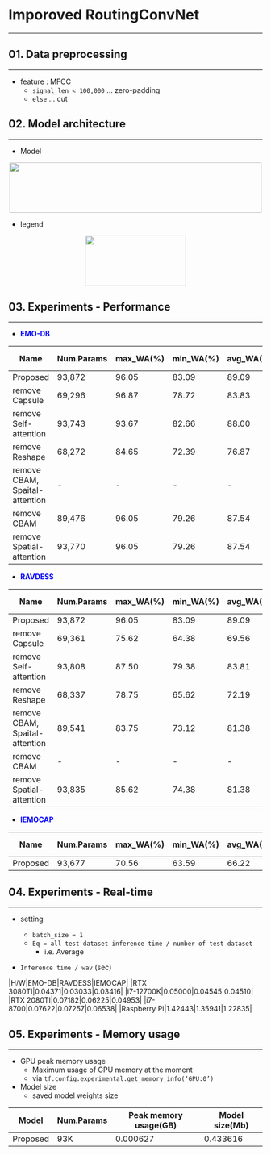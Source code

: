 # Imporoved RoutingConvNet
<hr>


## 01. Data preprocessing
<hr>

- feature : MFCC
  - `signal_len < 100,000` ... zero-padding
  - `else` ... cut


## 02. Model architecture
<hr>

- Model

<p align="center"><img src="https://private-user-images.githubusercontent.com/33558083/248092761-a7ea3729-b9ba-4866-9739-9409dec9a3af.png?jwt=eyJhbGciOiJIUzI1NiIsInR5cCI6IkpXVCJ9.eyJrZXkiOiJrZXkxIiwiZXhwIjoxNjg3NDc3ODUyLCJuYmYiOjE2ODc0Nzc1NTIsInBhdGgiOiIvMzM1NTgwODMvMjQ4MDkyNzYxLWE3ZWEzNzI5LWI5YmEtNDg2Ni05NzM5LTk0MDlkZWM5YTNhZi5wbmc_WC1BbXotQWxnb3JpdGhtPUFXUzQtSE1BQy1TSEEyNTYmWC1BbXotQ3JlZGVudGlhbD1BS0lBSVdOSllBWDRDU1ZFSDUzQSUyRjIwMjMwNjIyJTJGdXMtZWFzdC0xJTJGczMlMkZhd3M0X3JlcXVlc3QmWC1BbXotRGF0ZT0yMDIzMDYyMlQyMzQ1NTJaJlgtQW16LUV4cGlyZXM9MzAwJlgtQW16LVNpZ25hdHVyZT1hMTE4MTk5ODEyNDdhY2JjYjZjZmVmYzNhNzgzNDQ0ZDEyMzg5MDBhMzQ3MmE4MmM4OGRhM2FiZmVkZTVlNTRiJlgtQW16LVNpZ25lZEhlYWRlcnM9aG9zdCZhY3Rvcl9pZD0wJmtleV9pZD0wJnJlcG9faWQ9MCJ9.i1KAJtP-Kea0cRUTNCEKStFXLe3dt6F8X4iNqeIgwmQ" height="100px" width="500px"></p>

- legend

<p align="center"><img src="https://private-user-images.githubusercontent.com/33558083/248094293-cc422075-ab56-48cf-86a8-8c717dc1d250.png?jwt=eyJhbGciOiJIUzI1NiIsInR5cCI6IkpXVCJ9.eyJrZXkiOiJrZXkxIiwiZXhwIjoxNjg3NDc3OTAzLCJuYmYiOjE2ODc0Nzc2MDMsInBhdGgiOiIvMzM1NTgwODMvMjQ4MDk0MjkzLWNjNDIyMDc1LWFiNTYtNDhjZi04NmE4LThjNzE3ZGMxZDI1MC5wbmc_WC1BbXotQWxnb3JpdGhtPUFXUzQtSE1BQy1TSEEyNTYmWC1BbXotQ3JlZGVudGlhbD1BS0lBSVdOSllBWDRDU1ZFSDUzQSUyRjIwMjMwNjIyJTJGdXMtZWFzdC0xJTJGczMlMkZhd3M0X3JlcXVlc3QmWC1BbXotRGF0ZT0yMDIzMDYyMlQyMzQ2NDNaJlgtQW16LUV4cGlyZXM9MzAwJlgtQW16LVNpZ25hdHVyZT04NWMyMjdmNmFiYTZhNTFjYjdlM2ZiM2I5MDIxODhiMjc5MTk4ZjA3MmMxNWUwZDljOWViNGJlODIwZmNhODM3JlgtQW16LVNpZ25lZEhlYWRlcnM9aG9zdCZhY3Rvcl9pZD0wJmtleV9pZD0wJnJlcG9faWQ9MCJ9.Lex6earCz5lGVKk-9iFUe89uYIMXMDcrD34SZupMHNM" height="100px" width="200px"></p>


## 03. Experiments - Performance
<hr>

- <span style="color:blue">**EMO-DB**</span>

|Name|Num.Params|max_WA(%)|min_WA(%)|avg_WA(%)|Jupyter|loss curve|Visualization|
|----|----------|---------|---------|---------|-------|------------------|-------------|
|Proposed|93,872|96.05|83.09|89.09|Link|Link|Link|
|remove Capsule|69,296|96.87|78.72|83.83|Link|Link|Link|
|remove Self-attention|93,743|93.67|82.66|88.00|Link|Link|Link|
|remove Reshape|68,272|84.65|72.39|76.87|Link|Link|Link|
|remove CBAM, Spaital-attention|-|-|-|-|Link|Link|Link|
|remove CBAM|89,476|96.05|79.26|87.54|Link|Link|Link|
|remove Spatial-attention|93,770|96.05|79.26|87.54|Link|Link|Link|

- <span style="color:blue">**RAVDESS**</span>

|Name|Num.Params|max_WA(%)|min_WA(%)|avg_WA(%)|Jupyter|loss curve|Visualization|
|----|----------|---------|---------|---------|-------|------------------|-------------|
|Proposed|93,872|96.05|83.09|89.09|Link|Link|Link|
|remove Capsule|69,361|75.62|64.38|69.56|Link|Link|Link|
|remove Self-attention|93,808|87.50|79.38|83.81|Link|Link|Link|
|remove Reshape|68,337|78.75|65.62|72.19|Link|Link|Link|
|remove CBAM, Spaital-attention|89,541|83.75|73.12|81.38|Link|Link|Link|
|remove CBAM|-|-|-|-|Link|Link|Link|
|remove Spatial-attention|93,835|85.62|74.38|81.38|Link|Link|Link|

- <span style="color:blue">**IEMOCAP**</span>

|Name|Num.Params|max_WA(%)|min_WA(%)|avg_WA(%)|Jupyter|loss curve|Visualization|
|----|----------|---------|---------|---------|-------|------------------|-------------|
|Proposed|93,677|70.56|63.59|66.22|Link|Link|Link|


## 04. Experiments - Real-time
<hr>

- setting
  - `batch_size = 1`
  - `Eq = all test dataset inference time / number of test dataset`
    - i.e. Average

- `Inference time / wav` (sec)

|H/W|EMO-DB|RAVDESS|IEMOCAP|
|RTX 3080TI|0.04371|0.03033|0.03416|
|i7-12700K|0.05000|0.04545|0.04510|
|RTX 2080TI|0.07182|0.06225|0.04953|
|i7-8700|0.07622|0.07257|0.06538|
|Raspberry Pi|1.42443|1.35941|1.22835|


## 05. Experiments - Memory usage
<hr>

- GPU peak memory usage
  - Maximum usage of GPU memory at the moment
  - via `tf.config.experimental.get_memory_info(‘GPU:0’)`
- Model size
  - saved model weights size

|Model|Num.Params|Peak memory usage(GB)|Model size(Mb)|
|-----|----------|---------------------|--------------|
|Proposed|93K|0.000627|0.433616|
